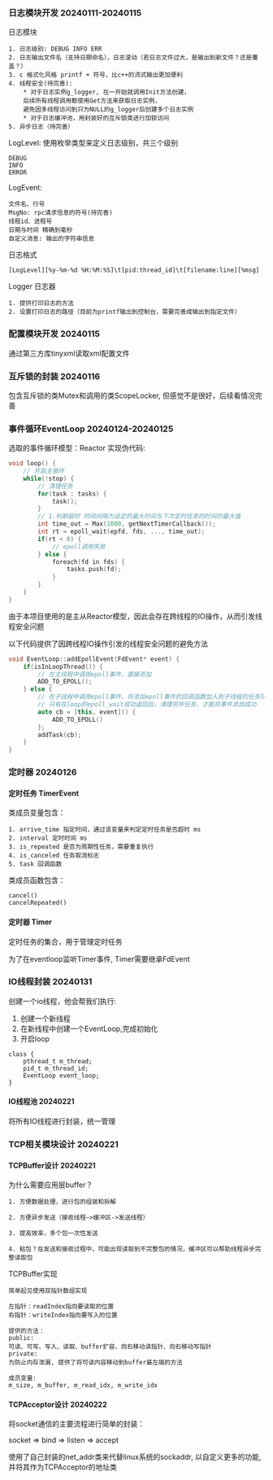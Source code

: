 ### 日志模块开发 20240111-20240115

日志模块
```
1. 日志级别: DEBUG INFO ERR
2. 日志输出文件名（支持日期命名），日志滚动（若日志文件过大，是输出到新文件？还是覆盖？）
3. c 格式化风格 printf + 符号，比c++的流式输出更加便利
4. 线程安全(待完善): 
    * 对于日志实例g_logger, 在一开始就调用Init方法创建，
    后续所有线程调用都使用Get方法来获取日志实例，
    避免因多线程访问到只为NULL的g_logger后创建多个日志实例
    * 对于日志缓冲池，用封装好的互斥锁类进行加锁访问
5. 异步日志（待完善）
```

LogLevel: 
使用枚举类型来定义日志级别，共三个级别
```
DEBUG
INFO
ERROR
```

LogEvent:
```
文件名、行号
MsgNo: rpc请求信息的符号(待完善)
线程id、进程号
日期与时间 精确到毫秒
自定义消息: 输出的字符串信息
```

日志格式
```
[LogLevel][%y-%m-%d %H:%M:%S]\t[pid:thread_id]\t[filename:line][%msg]
```

Logger 日志器
```
1. 提供打印日志的方法
2. 设置打印日志的路径（目前为printf输出到控制台，需要完善成输出到指定文件）
```

### 配置模块开发 20240115
通过第三方库tinyxml读取xml配置文件

### 互斥锁的封装 20240116
包含互斥锁的类Mutex和调用的类ScopeLocker, 但感觉不是很好，后续看情况完善

### 事件循环EventLoop 20240124-20240125
选取的事件循环模型：Reactor
实现伪代码:
```c++
void loop() {
    // 开启主循环
    while(!stop) {
        // 清理任务
        for(task : tasks) {
            task();
        }
        // 1.判断超时 时间间隔为设定的最大时间与下次定时任务的时间的最大值
        int time_out = Max(1000, getNextTimerCallback());
        int rt = epoll_wait(epfd, fds, ..., time_out);
        if(rt < 0) {
            // epoll调用失败
        } else {
            foreach(fd in fds) {
                tasks.push(fd);
            }
        }
    }
}
```

由于本项目使用的是主从Reactor模型，因此会存在跨线程的IO操作，从而引发线程安全问题

以下代码提供了因跨线程IO操作引发的线程安全问题的避免方法
```c++
void EventLoop::addEpollEvent(FdEvent* event) {
    if(isInLoopThread()) {
        // 在主线程中调用epoll事件，直接添加
        ADD_TO_EPOLL();
    } else {
        // 在子线程中调用epoll事件，将添加epoll事件的回调函数加入到子线程的任务队列
        // 只有在loop的epoll_wait成功返回后，清理完毕任务，才能将事件添加成功
        auto cb = [this, event]() {
            ADD_TO_EPOLL()
        };
        addTask(cb);
    }
}
```

### 定时器 20240126
#### 定时任务 TimerEvent
类成员变量包含：
```
1. arrive_time 指定时间，通过该变量来判定定时任务是否超时 ms
2. interval 定时时间 ms
3. is_repeated 是否为周期性任务，需要重复执行
4. is_canceled 任务取消标志
5. task 回调函数
```
类成员函数包含：
```
cancel()
cancelRepeated()
```
#### 定时器 Timer
定时任务的集合，用于管理定时任务

为了在eventloop监听Timer事件, Timer需要继承FdEvent

### IO线程封装 20240131
创建一个io线程，他会帮我们执行: 
1. 创建一个新线程
2. 在新线程中创建一个EventLoop,完成初始化
3. 开启loop
```
class {
    pthread_t m_thread;
    pid_t m_thread_id;
    EventLoop event_loop;
}
```
#### IO线程池 20240221
将所有IO线程进行封装，统一管理

### TCP相关模块设计 20240221
#### TCPBuffer设计 20240221
为什么需要应用层buffer？

```
1. 方便数据处理，进行包的组装和拆解

2. 方便异步发送（接收线程—>缓冲区->发送线程）

3. 提高效率，多个包一次性发送

4. 粘包？在发送和接收过程中，可能出现读取到不完整包的情况，缓冲区可以帮助线程异步完整读取包
```

TCPBuffer实现

```
简单起见使用双指针数组实现

左指针：readIndex指向要读取的位置
右指针：writeIndex指向要写入的位置

提供的方法：
public:
可读、可写、写入、读取、buffer扩容、向右移动读指针、向右移动写指针
private:
为防止内存泄漏, 提供了将可读内容移动到buffer最左端的方法

成员变量:
m_size, m_buffer, m_read_idx, m_write_idx
```

#### TCPAcceptor设计 20240222
将socket通信的主要流程进行简单的封装：

socket => bind => listen => accept

使用了自己封装的net_addr类来代替linux系统的sockaddr, 以自定义更多的功能, 并将其作为TCPAcceptor的地址类

